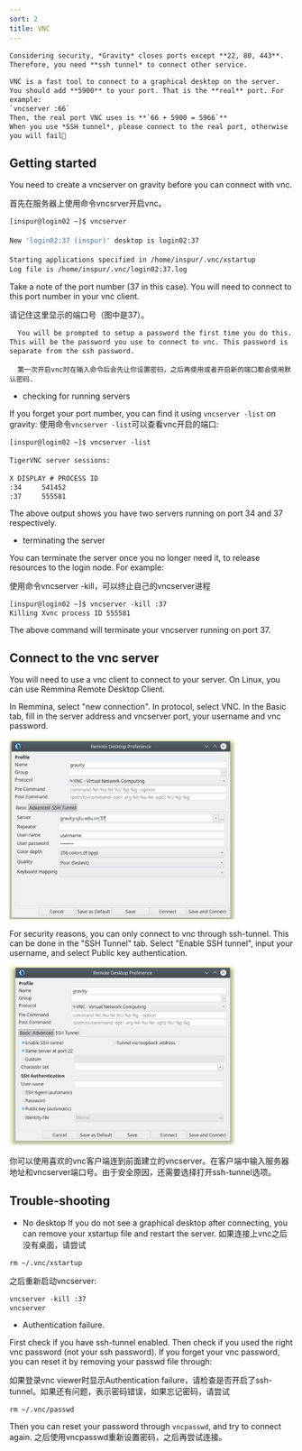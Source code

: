 ```yaml
---
sort: 2
title: VNC
---
```


```note
Considering security, *Gravity* closes ports except **22, 80, 443**.    
Therefore, you need **ssh tunnel* to connect other service.
```

```tip
VNC is a fast tool to connect to a graphical desktop on the server.   
You should add **5900** to your port. That is the **real** port. For example:   
`vncserver :66`   
Then, the real port VNC uses is **`66 + 5900 = 5966`**   
When you use *SSH tunnel*, please connect to the real port, otherwise you will fail🤣
```

## Getting started

You need to create a vncserver on gravity before you can connect with vnc. 

首先在服务器上使用命令vncsrver开启vnc。

```bash
[inspur@login02 ~]$ vncserver

New 'login02:37 (inspur)' desktop is login02:37

Starting applications specified in /home/inspur/.vnc/xstartup
Log file is /home/inspur/.vnc/login02:37.log
```

Take a note of the port number (37 in this case). You will need to connect to this port number in your vnc client.

请记住这里显示的端口号（图中是37）。

```tip
  You will be prompted to setup a password the first time you do this. This will be the password you use to connect to vnc. This password is separate from the ssh password.

  第一次开启vnc时在输入命令后会先让你设置密码，之后再使用或者开启新的端口都会使用默认密码.
```

- checking for running servers

If you forget your port number, you can find it using `vncserver -list` on gravity:
使用命令`vncserver -list`可以查看vnc开启的端口:

```
[inspur@login02 ~]$ vncserver -list

TigerVNC server sessions:

X DISPLAY #	PROCESS ID
:34		541452
:37		555581
```
The above output shows you have two servers running on port 34 and 37 respectively.

- terminating the server

You can terminate the server once you no longer need it, to release resources to the login node. For example:

使用命令vncserver -kill，可以终止自己的vncserver进程

```
[inspur@login02 ~]$ vncserver -kill :37
Killing Xvnc process ID 555581
```

The above command will terminate your vncserver running on port 37.

## Connect to the vnc server

You will need to use a vnc client to connect to your server. On Linux, you can use Remmina Remote Desktop Client. 

In Remmina, select "new connection". In protocol, select VNC. In the Basic tab, fill in the server address and vncserver port, your username and vnc password. 

<img src="../images/Advanced/VNC_1.png" width=400/>

For security reasons, you can only connect to vnc through ssh-tunnel. This can be done in the "SSH Tunnel" tab. Select "Enable SSH tunnel", input your username, and select Public key authentication.

<img src="../images/Advanced/VNC_2.png" width=400/>

你可以使用喜欢的vnc客户端连到前面建立的vncserver。在客户端中输入服务器地址和vncserver端口号。由于安全原因，还需要选择打开ssh-tunnel选项。

## Trouble-shooting
- No desktop
If you do not see a graphical desktop after connecting, you can remove your xstartup file and restart the server.
如果连接上vnc之后没有桌面，请尝试

```
rm ~/.vnc/xstartup
```
之后重新启动vncserver:

```
vncserver -kill :37
vncserver
```

- Authentication failure.

First check if you have ssh-tunnel enabled. Then check if you used the right vnc password (not your ssh password). If you forget your vnc password, you can reset it by removing your passwd file through:

如果登录vnc viewer时显示Authentication failure，请检查是否开启了ssh-tunnel。如果还有问题，表示密码错误，如果忘记密码，请尝试

```
rm ~/.vnc/passwd
```

Then you can reset your password through `vncpasswd`, and try to connect again.
之后使用vncpasswd重新设置密码，之后再尝试连接。

